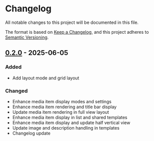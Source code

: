 # Changelog

All notable changes to this project will be documented in this file.

The format is based on [Keep a Changelog](https://keepachangelog.com/en/1.0.0/),
and this project adheres to [Semantic Versioning](https://semver.org/spec/v2.0.0.html).

## [0.2.0] - 2025-06-05

### Added

- Add layout mode and grid layout

### Changed

- Enhance media item display modes and settings
- Enhance media item rendering and title bar display
- Update media item rendering in full view layout
- Enhance media item display in list and shared templates
- Enhance media item display and update half vertical view
- Update image and description handling in templates
- Changelog update

[0.2.0]: https://github.com/heroheman/trmnl_advanced_rss/compare/v0.1.1..v0.2.0

<!-- generated by git-cliff -->
